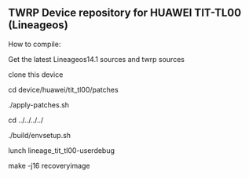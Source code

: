 TWRP Device repository for HUAWEI TIT-TL00 (Lineageos)
---------------

How to compile:

  Get the latest Lineageos14.1 sources and twrp sources

  clone this device 

  cd device/huawei/tit_tl00/patches

  ./apply-patches.sh

  cd ../../../../

  ./build/envsetup.sh
   
  lunch lineage_tit_tl00-userdebug

  make -j16 recoveryimage

